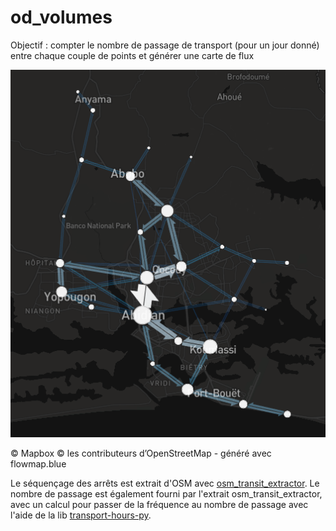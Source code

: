 # od_volumes

Objectif : compter le nombre de passage de transport (pour un jour donné) entre chaque couple de points et générer une carte de flux

![exemple sur Abidjan](flowmap_capture_abidjan.png)

© Mapbox © les contributeurs d’OpenStreetMap - généré avec flowmap.blue

Le séquençage des arrêts est extrait d'OSM avec [osm_transit_extractor](https://github.com/CanalTP/osm-transit-extractor).
Le nombre de passage est également fourni par l'extrait osm_transit_extractor, avec un calcul pour passer de la fréquence au nombre de passage avec l'aide de la lib [transport-hours-py](https://github.com/Jungle-Bus/transport-hours-py).
